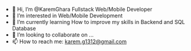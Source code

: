 - 👋 Hi, I’m @KaremGhara Fullstack Web/Mobile Developer
- 👀 I’m interested in Web/Mobile Development
- 🌱 I’m currently learning How to improve my skills in Backend and SQL Database 
- 💞️ I’m looking to collaborate on ...
- 📫 How to reach me: karem.g1312@gmail.com

